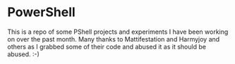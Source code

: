 # PowerShell
This is a repo of some PShell projects and experiments I have been working on over the past month.
Many thanks to Mattifestation and Harmyjoy and others as I grabbed some of their code and abused it as it should be abused.  :-)

